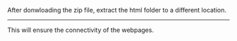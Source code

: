After donwloading the zip file, extract the html folder to a different location.<br><hr>
This will ensure the connectivity of the webpages.

